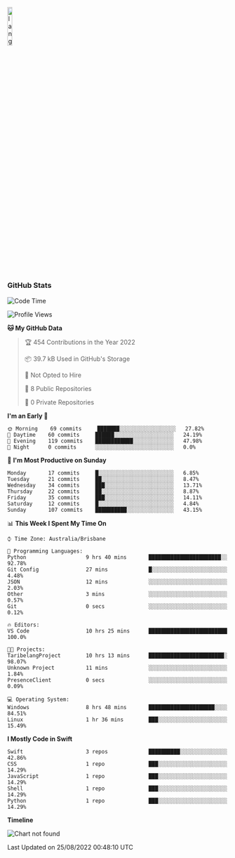 <p align="left"><img width=15%" src="https://github.com/alansmathew/alansmathew/raw/master/lang.gif" alt="lang image here" /></p>

# <h3 align="left">GitHub Stats</h3>

<!--START_SECTION:waka-->
![Code Time](http://img.shields.io/badge/Code%20Time-17%20hrs%2042%20mins-blue)

![Profile Views](http://img.shields.io/badge/Profile%20Views-0-blue)

**🐱 My GitHub Data** 

> 🏆 454 Contributions in the Year 2022
 > 
> 📦 39.7 kB Used in GitHub's Storage 
 > 
> 🚫 Not Opted to Hire
 > 
> 📜 8 Public Repositories 
 > 
> 🔑 0 Private Repositories  
 > 
**I'm an Early 🐤** 

```text
🌞 Morning    69 commits     ███████░░░░░░░░░░░░░░░░░░   27.82% 
🌆 Daytime    60 commits     ██████░░░░░░░░░░░░░░░░░░░   24.19% 
🌃 Evening    119 commits    ████████████░░░░░░░░░░░░░   47.98% 
🌙 Night      0 commits      ░░░░░░░░░░░░░░░░░░░░░░░░░   0.0%

```
📅 **I'm Most Productive on Sunday** 

```text
Monday       17 commits     █░░░░░░░░░░░░░░░░░░░░░░░░   6.85% 
Tuesday      21 commits     ██░░░░░░░░░░░░░░░░░░░░░░░   8.47% 
Wednesday    34 commits     ███░░░░░░░░░░░░░░░░░░░░░░   13.71% 
Thursday     22 commits     ██░░░░░░░░░░░░░░░░░░░░░░░   8.87% 
Friday       35 commits     ███░░░░░░░░░░░░░░░░░░░░░░   14.11% 
Saturday     12 commits     █░░░░░░░░░░░░░░░░░░░░░░░░   4.84% 
Sunday       107 commits    ██████████░░░░░░░░░░░░░░░   43.15%

```


📊 **This Week I Spent My Time On** 

```text
⌚︎ Time Zone: Australia/Brisbane

💬 Programming Languages: 
Python                   9 hrs 40 mins       ███████████████████████░░   92.78% 
Git Config               27 mins             █░░░░░░░░░░░░░░░░░░░░░░░░   4.48% 
JSON                     12 mins             ░░░░░░░░░░░░░░░░░░░░░░░░░   2.03% 
Other                    3 mins              ░░░░░░░░░░░░░░░░░░░░░░░░░   0.57% 
Git                      0 secs              ░░░░░░░░░░░░░░░░░░░░░░░░░   0.12%

🔥 Editors: 
VS Code                  10 hrs 25 mins      █████████████████████████   100.0%

🐱‍💻 Projects: 
TaribelangProject        10 hrs 13 mins      ████████████████████████░   98.07% 
Unknown Project          11 mins             ░░░░░░░░░░░░░░░░░░░░░░░░░   1.84% 
PresenceClient           0 secs              ░░░░░░░░░░░░░░░░░░░░░░░░░   0.09%

💻 Operating System: 
Windows                  8 hrs 48 mins       █████████████████████░░░░   84.51% 
Linux                    1 hr 36 mins        ███░░░░░░░░░░░░░░░░░░░░░░   15.49%

```

**I Mostly Code in Swift** 

```text
Swift                    3 repos             ██████████░░░░░░░░░░░░░░░   42.86% 
CSS                      1 repo              ███░░░░░░░░░░░░░░░░░░░░░░   14.29% 
JavaScript               1 repo              ███░░░░░░░░░░░░░░░░░░░░░░   14.29% 
Shell                    1 repo              ███░░░░░░░░░░░░░░░░░░░░░░   14.29% 
Python                   1 repo              ███░░░░░░░░░░░░░░░░░░░░░░   14.29%

```


**Timeline**

![Chart not found](https://raw.githubusercontent.com/samh06/samh06/master/charts/bar_graph.png) 


 Last Updated on 25/08/2022 00:48:10 UTC
<!--END_SECTION:waka-->
